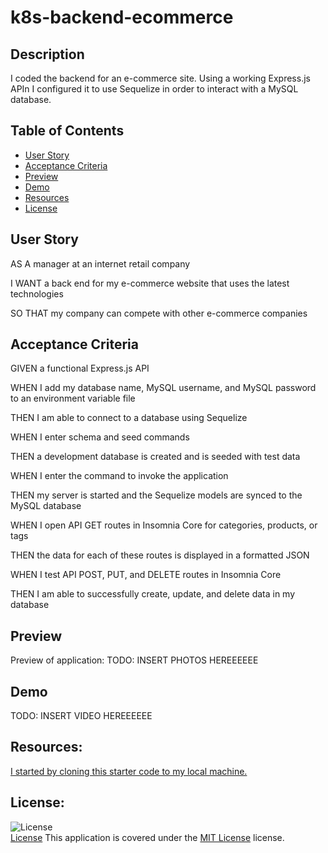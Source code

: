 # k8s-backend-ecommerce

## Description
I coded the backend for an e-commerce site. Using a working Express.js APIn I configured it to use Sequelize in order to interact with a MySQL database.

## Table of Contents
- [User Story](#user-story)
- [Acceptance Criteria](#acceptance-criteria)
- [Preview](#preview)
- [Demo](#demo)
- [Resources](#resources)
- [License](#license)

## User Story
AS A manager at an internet retail company

I WANT a back end for my e-commerce website that uses the latest technologies

SO THAT my company can compete with other e-commerce companies


## Acceptance Criteria
GIVEN a functional Express.js API

WHEN I add my database name, MySQL username, and MySQL password to an environment variable file

THEN I am able to connect to a database using Sequelize

WHEN I enter schema and seed commands

THEN a development database is created and is seeded with test data

WHEN I enter the command to invoke the application

THEN my server is started and the Sequelize models are synced to the MySQL database

WHEN I open API GET routes in Insomnia Core for categories, products, or tags

THEN the data for each of these routes is displayed in a formatted JSON

WHEN I test API POST, PUT, and DELETE routes in Insomnia Core

THEN I am able to successfully create, update, and delete data in my database

## Preview
Preview of application:
TODO: INSERT PHOTOS HEREEEEEE

## Demo
TODO: INSERT VIDEO HEREEEEEE

## Resources:
[I started by cloning this starter code to my local machine.](https://github.com/coding-boot-camp/fantastic-umbrella) 

## License:
![License](https://img.shields.io/badge/License-MIT%20License-brightgreen)  
[License](./LICENSE)
This application is covered under the [MIT License](./LICENSE) license.